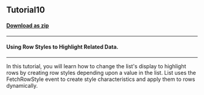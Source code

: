 ## Tutorial10
#### [Download as zip](https://grapecity.github.io/DownGit/#/home?url=https://github.com/GrapeCity/ComponentOne-WinForms-Samples/tree/master/NetFramework\List\CS\Tutorials\Tutorial10)
____
#### Using Row Styles to Highlight Related Data.
____
In this tutorial, you will learn how to change the list's display to highlight rows by creating row styles depending upon a value in the list. List uses the FetchRowStyle event to create style characteristics and apply them to rows dynamically. 












